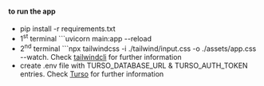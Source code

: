 #### to run the app
- pip install -r requirements.txt
- 1<sup>st</sup> terminal ```uvicorn main:app --reload 
- 2<sup>nd</sup> terminal ```npx tailwindcss -i ./tailwind/input.css -o ./assets/app.css --watch. Check [tailwindcli](https://tailwindcss.com/docs/installation) for further information      
- create .env file with TURSO_DATABASE_URL & TURSO_AUTH_TOKEN entries. Check [Turso](https://docs.turso.tech/sdk/python/quickstart) for further information
